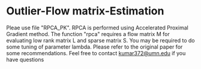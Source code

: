 # Outlier-Flow matrix-Estimation
Pleae use file "RPCA_PK". RPCA is performed using Accelerated Proximal Gradient method. The function "rpca" requires a flow matrix M for evaluating low rank matrix L and sparse matrix S. You may be required to do some tuning of parameter lambda. Please refer to the original paper for some recommendations. Feel free to contact kumar372@umn.edu if you have questions

